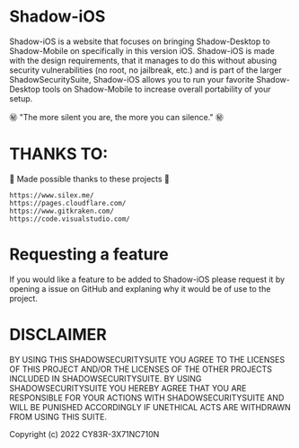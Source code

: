 # Shadow-iOS

Shadow-iOS is a website that focuses on bringing Shadow-Desktop to Shadow-Mobile on specifically in this version iOS. Shadow-iOS is made with the design requirements, that it manages to do this without abusing security vulnerabilities (no root, no jailbreak, etc.) and is part of the larger ShadowSecuritySuite, Shadow-iOS allows you to run your favorite Shadow-Desktop tools on Shadow-Mobile to increase overall portability of your setup.

㊙️ "The more silent you are, the more you can silence." ㊙️

# THANKS TO:

💖 Made possible thanks to these projects 💖

```
https://www.silex.me/
https://pages.cloudflare.com/
https://www.gitkraken.com/
https://code.visualstudio.com/
```
# Requesting a feature

If you would like a feature to be added to Shadow-iOS please request it by opening a issue on GitHub and explaning why it would be of use to the project.

# DISCLAIMER

BY USING THIS SHADOWSECURITYSUITE YOU AGREE TO THE LICENSES OF THIS PROJECT AND/OR THE LICENSES OF THE OTHER PROJECTS INCLUDED IN SHADOWSECURITYSUITE. BY USING SHADOWSECURITYSUITE YOU HEREBY AGREE THAT YOU ARE RESPONSIBLE FOR YOUR ACTIONS WITH SHADOWSECURITYSUITE AND WILL BE PUNISHED ACCORDINGLY IF UNETHICAL ACTS ARE WITHDRAWN FROM USING THIS SUITE. 

Copyright (c) 2022 CY83R-3X71NC710N
